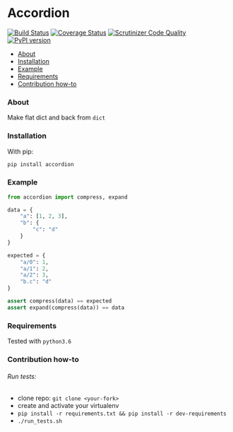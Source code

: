 # Accordion

[![Build Status](https://travis-ci.org/ruslux/accordion.svg?branch=master)](https://travis-ci.org/ruslux/accordion) 
[![Coverage Status](https://coveralls.io/repos/github/ruslux/accordion/badge.svg?branch=master)](https://coveralls.io/github/ruslux/accordion)
[![Scrutinizer Code Quality](https://scrutinizer-ci.com/g/ruslux/accordion/badges/quality-score.png?b=master)](https://scrutinizer-ci.com/g/ruslux/accordion)
[![PyPI version](https://badge.fury.io/py/accordion.svg)](https://badge.fury.io/py/accordion)

- [About](#about)
- [Installation](#installation)
- [Example](#example)
- [Requirements](#requirements)
- [Contribution how-to](#contribution)

### <a name="about"/>About</a>
Make flat dict and back from `dict`


### <a name="installation"/>Installation</a>
With pip:
```bash
pip install accordion
```

### <a name="example"/>Example</a>
```python
from accordion import compress, expand

data = {
    "a": [1, 2, 3],
    "b": {
        "c": "d"
    }
}

expected = {
    "a/0": 1,
    "a/1": 2,
    "a/2": 3,
    "b.c": "d"
}

assert compress(data) == expected
assert expand(compress(data)) == data
```
### <a name="requirements"/>Requirements</a>
Tested with `python3.6`

### <a name="contribution"/>Contribution how-to</a>
###### Run tests:
* clone repo: `git clone <your-fork>`
* create and activate your virtualenv
* `pip install -r requirements.txt && pip install -r dev-requirements`
* `./run_tests.sh`
